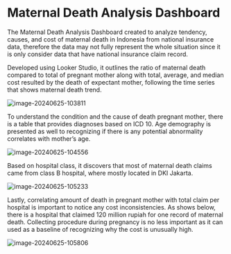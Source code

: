 # Maternal Death Analysis Dashboard

The Maternal Death Analysis Dashboard created to analyze tendency, causes, and cost of maternal death in Indonesia from national insurance data, therefore the data may not fully represent the whole situation since it is only consider data that have national insurance claim record. 

Developed using Looker Studio, it outlines the ratio of maternal death compared to total of pregnant mother along with total, average, and median cost resulted by the death of expectant mother, following the time series that shows maternal death trend. 

![image-20240625-103811](https://github.com/almaashp/data-analyst-portfolio/assets/123085922/9c20831e-9dc4-4f71-a1a5-ed637bc1842d)

To understand the condition and the cause of death pregnant mother, there is a table that provides diagnoses based on ICD 10. Age demography is presented as well to recognizing if there is any potential abnormality correlates with mother’s age. 

![image-20240625-104556](https://github.com/almaashp/data-analyst-portfolio/assets/123085922/89bac3b5-24a6-4103-8969-9b535370c742)

Based on hospital class, it discovers that most of maternal death claims came from class B hospital, where mostly located in DKI Jakarta.

![image-20240625-105233](https://github.com/almaashp/data-analyst-portfolio/assets/123085922/276118fc-3b12-4b34-a88c-dd32690fa9c2)

Lastly, correlating amount of death in pregnant mother with total claim per hospital is important to notice any cost inconsistencies. As shows below, there is a hospital that claimed 120 million rupiah for one record of maternal death. Collecting procedure during pregnancy is no less important as it can used as a baseline of recognizing why the cost is unusually high.

![image-20240625-105806](https://github.com/almaashp/data-analyst-portfolio/assets/123085922/487fb7cc-c0bc-414a-90fe-6077315c040f)
